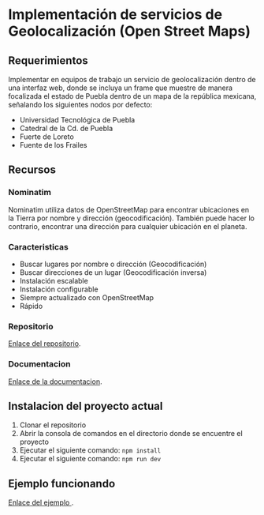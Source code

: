 # Implementación de servicios de Geolocalización (Open Street Maps)

## Requerimientos

Implementar en equipos de trabajo un servicio de geolocalización dentro de una interfaz web, donde se incluya un frame que muestre de manera focalizada el estado de Puebla dentro de un mapa de la república mexicana, señalando los siguientes nodos por defecto:

- Universidad Tecnológica de Puebla
- Catedral de la Cd. de Puebla
- Fuerte de Loreto
- Fuente de los Frailes

## Recursos

### Nominatim

Nominatim utiliza datos de OpenStreetMap para encontrar ubicaciones en la Tierra por nombre y dirección (geocodificación). También puede hacer lo contrario, encontrar una dirección para cualquier ubicación en el planeta.

### Caracteristicas

- Buscar lugares por nombre o dirección (Geocodificación)
- Buscar direcciones de un lugar (Geocodificación inversa)
- Instalación escalable
- Instalación configurable
- Siempre actualizado con OpenStreetMap
- Rápido

### Repositorio

[Enlace del repositorio](https://github.com/osm-search/Nominatim 'Nominatim').

### Documentacion

[Enlace de la documentacion](https://nominatim.org/release-docs/latest/ 'Nominatim').

## Instalacion del proyecto actual

1. Clonar el repositorio
1. Abrir la consola de comandos en el directorio donde se encuentre el proyecto
1. Ejecutar el siguiente comando: `npm install`
1. Ejecutar el siguiente comando: `npm run dev`

## Ejemplo funcionando

[Enlace del ejemplo ](https://patricioosorio.github.io/implementation-geolocation-with-open-street-maps/ 'Nominatim').

<!-- ## Paquete

```bash
  npm install maptalks --save
```

## Para google maps

```bash
  react-geocode
``` -->
